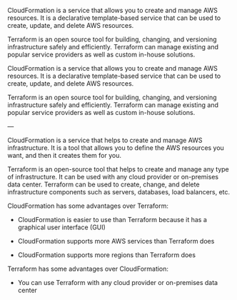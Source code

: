 CloudFormation is a service that allows you to create and manage AWS resources. It is a declarative template-based service that can be used to create, update, and delete AWS resources.

Terraform is an open source tool for building, changing, and versioning infrastructure safely and efficiently. Terraform can manage existing and popular service providers as well as custom in-house solutions.

CloudFormation is a service that allows you to create and manage AWS resources. It is a declarative template-based service that can be used to create, update, and delete AWS resources.

Terraform is an open source tool for building, changing, and versioning infrastructure safely and efficiently. Terraform can manage existing and popular service providers as well as custom in-house solutions.

—

CloudFormation is a service that helps to create and manage AWS infrastructure. It is a tool that allows you to define the AWS resources you want, and then it creates them for you.

Terraform is an open-source tool that helps to create and manage any type of infrastructure. It can be used with any cloud provider or on-premises data center. Terraform can be used to create, change, and delete infrastructure components such as servers, databases, load balancers, etc.

CloudFormation has some advantages over Terraform:

- CloudFormation is easier to use than Terraform because it has a graphical user interface (GUI)

- CloudFormation supports more AWS services than Terraform does

- CloudFormation supports more regions than Terraform does

Terraform has some advantages over CloudFormation:

- You can use Terraform with any cloud provider or on-premises data center

